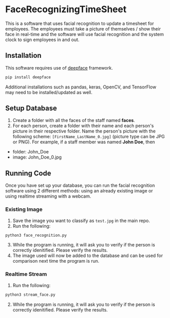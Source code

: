 # FaceRecognizingTimeSheet

This is a software that uses facial recognition to update a timesheet for employees. The employees must take a picture of themselves / show their face in real-time and the software will use facial recognition and the system clock to sign employees in and out.

## Installation

This software requires use of [deepface](https://pypi.org/project/deepface/) framework.

```bash
pip install deepface
```

Additional installations such as pandas, keras, OpenCV, and TensorFlow may need to be installed/updated as well. 

## Setup Database

1. Create a folder with all the faces of the staff named **faces**. 
2. For each person, create a folder with their name and each person's picture in their respective folder. Name the person's picture with the following scheme: `[FirstName_LastName_0.jpg]` (picture type can be JPG or PNG). For example, if a staff member was named **John Doe**, then 
  - folder: John_Doe 
  - image: John_Doe_0.jpg

## Running Code

Once you have set up your database, you can run the facial recognition software using 2 different methods: using an already existing image or using realtime streaming with a webcam.

### Existing Image
1. Save the image you want to classify as ```test.jpg``` in the main repo.
2. Run the following:
```bash
python3 face_recognition.py
```
3. While the program is running, it will ask you to verify if the person is correctly idenitified. Please verify the results.
4. The image used will now be added to the database and can be used for comparison next time the program is run.

### Realtime Stream
1. Run the following:
```bash
python3 stream_face.py
```
2. While the program is running, it will ask you to verify if the person is correctly idenitified. Please verify the results.